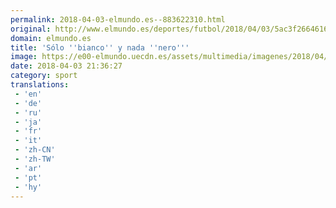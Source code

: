 ```yaml
---
permalink: 2018-04-03-elmundo.es--883622310.html
original: http://www.elmundo.es/deportes/futbol/2018/04/03/5ac3f26646163f254e8b4585.html
domain: elmundo.es
title: 'Sólo ''bianco'' y nada ''nero'''
image: https://e00-elmundo.uecdn.es/assets/multimedia/imagenes/2018/04/03/15227909772435.jpg
date: 2018-04-03 21:36:27
category: sport
translations: 
 - 'en'
 - 'de'
 - 'ru'
 - 'ja'
 - 'fr'
 - 'it'
 - 'zh-CN'
 - 'zh-TW'
 - 'ar'
 - 'pt'
 - 'hy'
---
```


